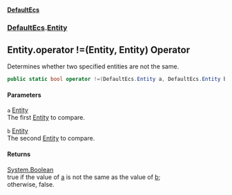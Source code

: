 #### [DefaultEcs](index.md 'index')
### [DefaultEcs](index.md#DefaultEcs 'DefaultEcs').[Entity](Entity.md 'DefaultEcs.Entity')
## Entity.operator !=(Entity, Entity) Operator
Determines whether two specified entities are not the same.
```csharp
public static bool operator !=(DefaultEcs.Entity a, DefaultEcs.Entity b);
```
#### Parameters
<a name='DefaultEcs_Entity_op_Inequality(DefaultEcs_Entity_DefaultEcs_Entity)_a'></a>
`a` [Entity](Entity.md 'DefaultEcs.Entity')  
The first [Entity](Entity.md 'DefaultEcs.Entity') to compare.
  
<a name='DefaultEcs_Entity_op_Inequality(DefaultEcs_Entity_DefaultEcs_Entity)_b'></a>
`b` [Entity](Entity.md 'DefaultEcs.Entity')  
The second [Entity](Entity.md 'DefaultEcs.Entity') to compare.
  
#### Returns
[System.Boolean](https://docs.microsoft.com/en-us/dotnet/api/System.Boolean 'System.Boolean')  
true if the value of [a](Entity_operator!(Entity_Entity).md#DefaultEcs_Entity_op_Inequality(DefaultEcs_Entity_DefaultEcs_Entity)_a 'DefaultEcs.Entity.op_Inequality(DefaultEcs.Entity, DefaultEcs.Entity).a') is not the same as the value of [b](Entity_operator!(Entity_Entity).md#DefaultEcs_Entity_op_Inequality(DefaultEcs_Entity_DefaultEcs_Entity)_b 'DefaultEcs.Entity.op_Inequality(DefaultEcs.Entity, DefaultEcs.Entity).b');  
otherwise, false.  

